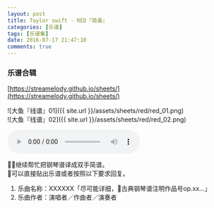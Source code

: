 ```yaml
---
layout: post
title: Taylor swift - RED『简谱』
categories: [乐谱]
tags: [乐谱集]
date: 2016-07-17 21:47:10 
comments: true
---
```


### 乐谱合辑
[https://streamelody.github.io/sheets/](https://streamelody.github.io/sheets/)

![大鱼『线谱』01]({{ site.url }}/assets/sheets/red/red_01.png)  
![大鱼『线谱』02]({{ site.url }}/assets/sheets/red/red_02.png) 

<audio autoplay="autoplay" controls="controls">
<source src="http://link.hhtjim.com/163/19292800.mp3" type="audio/mpeg">
</audio>

🎵🎹继续帮忙把钢琴谱译成双手简谱。  
🎵可以直接贴出乐谱或者按照以下要求回复。  
1. 乐曲名称：XXXXXX「尽可能详细，🎹古典钢琴谱注明作品号op.xx…」  
2. 乐曲作者：演唱者／作曲者／演奏者
